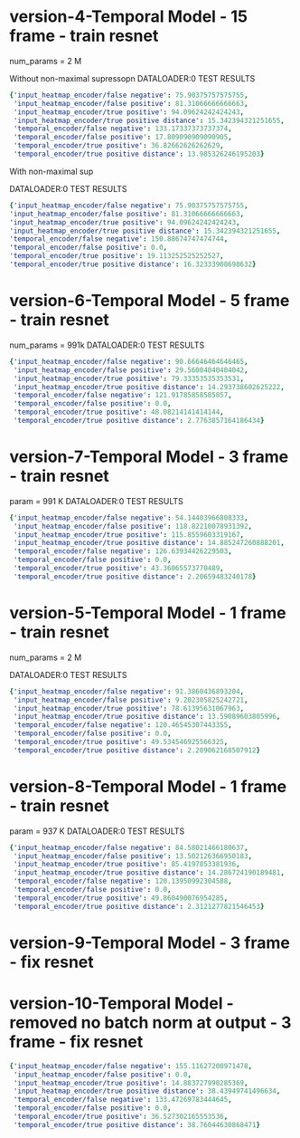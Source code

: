 # version-4-Temporal Model - 15 frame - train resnet


num_params = 2 M

Without non-maximal supressopn
DATALOADER:0 TEST RESULTS
```yaml
{'input_heatmap_encoder/false negative': 75.90375757575755,
 'input_heatmap_encoder/false positive': 81.31066666666663,
 'input_heatmap_encoder/true positive': 94.09624242424243,
 'input_heatmap_encoder/true positive distance': 15.342394321251655,
 'temporal_encoder/false negative': 133.17337373737374,
 'temporal_encoder/false positive': 17.809090909090905,
 'temporal_encoder/true positive': 36.82662626262629,
 'temporal_encoder/true positive distance': 13.985326246195203}
```
With non-maximal sup

 DATALOADER:0 TEST RESULTS
 ```yaml
{'input_heatmap_encoder/false negative': 75.90375757575755,
 'input_heatmap_encoder/false positive': 81.31066666666663,
 'input_heatmap_encoder/true positive': 94.09624242424243,
 'input_heatmap_encoder/true positive distance': 15.342394321251655,
 'temporal_encoder/false negative': 150.88674747474744,
 'temporal_encoder/false positive': 0.0,
 'temporal_encoder/true positive': 19.113252525252527,
 'temporal_encoder/true positive distance': 16.32333908698632}
```

# version-6-Temporal Model - 5 frame - train resnet
num_params = 991k
DATALOADER:0 TEST RESULTS
```yaml
{'input_heatmap_encoder/false negative': 90.66646464646465,
 'input_heatmap_encoder/false positive': 29.56004040404042,
 'input_heatmap_encoder/true positive': 79.33353535353531,
 'input_heatmap_encoder/true positive distance': 14.293738602625222,
 'temporal_encoder/false negative': 121.91785858585857,
 'temporal_encoder/false positive': 0.0,
 'temporal_encoder/true positive': 48.08214141414144,
 'temporal_encoder/true positive distance': 2.7763857164186434}
```

# version-7-Temporal Model - 3 frame - train resnet
param = 991 K
DATALOADER:0 TEST RESULTS
```yaml
{'input_heatmap_encoder/false negative': 54.14403966808333,
 'input_heatmap_encoder/false positive': 118.82210078931392,
 'input_heatmap_encoder/true positive': 115.8559603319167,
 'input_heatmap_encoder/true positive distance': 14.885247260888201,
 'temporal_encoder/false negative': 126.63934426229503,
 'temporal_encoder/false positive': 0.0,
 'temporal_encoder/true positive': 43.36065573770489,
 'temporal_encoder/true positive distance': 2.20659483240178}
 ```
# version-5-Temporal Model - 1 frame - train resnet

num_params = 2 M

DATALOADER:0 TEST RESULTS
```yaml
{'input_heatmap_encoder/false negative': 91.3860436893204,
 'input_heatmap_encoder/false positive': 9.202305825242721,
 'input_heatmap_encoder/true positive': 78.61395631067963,
 'input_heatmap_encoder/true positive distance': 13.59089603805996,
 'temporal_encoder/false negative': 120.46545307443355,
 'temporal_encoder/false positive': 0.0,
 'temporal_encoder/true positive': 49.534546925566325,
 'temporal_encoder/true positive distance': 2.209062168507912}
```

 # version-8-Temporal Model - 1 frame - train resnet
param = 937 K
DATALOADER:0 TEST RESULTS
```yaml
{'input_heatmap_encoder/false negative': 84.58021466180637,
 'input_heatmap_encoder/false positive': 13.502126366950183,
 'input_heatmap_encoder/true positive': 85.4197853381936,
 'input_heatmap_encoder/true positive distance': 14.286724190189481,
 'temporal_encoder/false negative': 120.13950992304588,
 'temporal_encoder/false positive': 0.0,
 'temporal_encoder/true positive': 49.860490076954285,
 'temporal_encoder/true positive distance': 2.3121277821546453}


 ```

# version-9-Temporal Model - 3 frame - fix resnet

# version-10-Temporal Model -removed no batch norm at output - 3 frame - fix resnet
```yaml
{'input_heatmap_encoder/false negative': 155.11627200971478,
 'input_heatmap_encoder/false positive': 0.0,
 'input_heatmap_encoder/true positive': 14.883727990285369,
 'input_heatmap_encoder/true positive distance': 38.43949741496634,
 'temporal_encoder/false negative': 133.47269783444645,
 'temporal_encoder/false positive': 0.0,
 'temporal_encoder/true positive': 36.527302165553536,
 'temporal_encoder/true positive distance': 38.76044630868471}
```